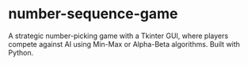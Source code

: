 # number-sequence-game
A strategic number-picking game with a Tkinter GUI, where players compete against AI using Min-Max or Alpha-Beta algorithms. Built with Python.
